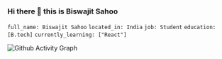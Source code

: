 ### Hi there 👋 this is Biswajit Sahoo
`full_name: Biswajit Sahoo`
`located_in: India`
`job: Student`
`education: [B.tech]`
`currently_learning: ["React"]`

![Github Activity Graph](https://activity-graph.herokuapp.com/graph?username=BISWAJIT-7&bg_color=1d2a3a&color=5BCDEC&line=FF7F50&point=FFFFFF&hide_border=false)

<!--
**BISWAJIT-7/BISWAJIT-7** is a ✨ _special_ ✨ repository because its `README.md` (this file) appears on your GitHub profile.

Here are some ideas to get you started:

- 🔭 I’m currently working on ...
- 🌱 I’m currently learning ...
- 👯 I’m looking to collaborate on ...
- 🤔 I’m looking for help with ...
- 💬 Ask me about ...
- 📫 How to reach me: ...
- 😄 Pronouns: ...
- ⚡ Fun fact: ...
-->
